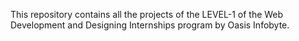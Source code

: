 This repository contains all the projects of the LEVEL-1 of the Web Development and Designing Internships program by Oasis Infobyte.

